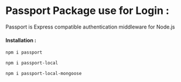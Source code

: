 # Passport Package use for Login : 
Passport is Express compatible authentication middleware for Node.js

#### Installation :
```bash
npm i passport
```
```bash
npm i passport-local
```
```bash
npm i passport-local-mongoose
```

